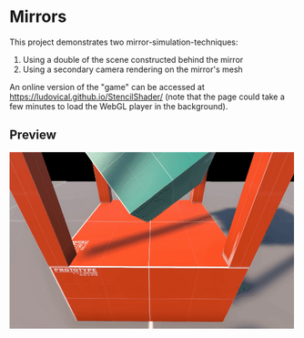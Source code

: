 # Mirrors
This project demonstrates two mirror-simulation-techniques:
1. Using a double of the scene constructed behind the mirror
2. Using a secondary camera rendering on the mirror's mesh

An online version of the "game" can be accessed at https://ludovical.github.io/StencilShader/
(note that the page could take a few minutes to load the WebGL player in the background).

## Preview
![Demo gif](https://github.com/LudovicAL/StencilShader/blob/main/Demo.gif?raw=true)
